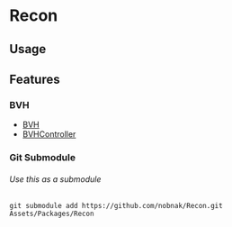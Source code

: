 # Recon

## Usage


## Features

### BVH
* [BVH<T>](https://github.com/nobnak/Recon/blob/master/SpacePartition/BVH.cs)
* [BVHController<T>](https://github.com/nobnak/Recon/blob/master/SpacePartition/BVHController.cs)

### Git Submodule
###### Use this as a submodule
```
git submodule add https://github.com/nobnak/Recon.git Assets/Packages/Recon
```
